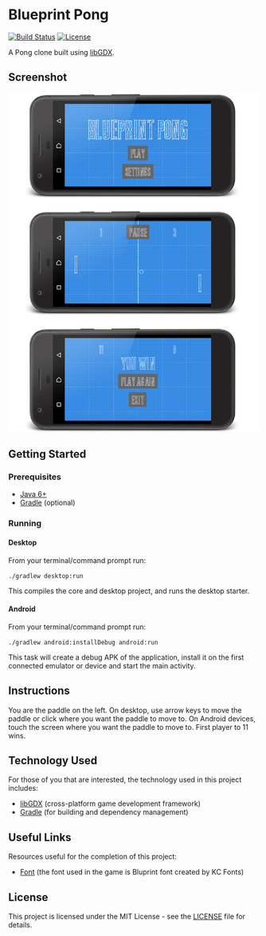 # Blueprint Pong

[![Build Status](https://img.shields.io/github/workflow/status/vanillaSlice/the-mono/Blueprint%20Pong/main)](https://github.com/vanillaSlice/the-mono/actions?query=workflow%3ABlueprint%20Pong+branch%3Amain)
[![License](https://img.shields.io/badge/license-MIT-green)](LICENSE)

A Pong clone built using [libGDX](https://libgdx.badlogicgames.com/).

## Screenshot

![Screenshot](./images/screenshot-1.png)

## Getting Started

### Prerequisites

* [Java 6+](https://www.oracle.com/technetwork/java/javase/overview/java8-2100321.html)
* [Gradle](https://gradle.org) (optional)

### Running

#### Desktop

From your terminal/command prompt run:

```
./gradlew desktop:run
```

This compiles the core and desktop project, and runs the desktop starter.

#### Android

From your terminal/command prompt run:

```
./gradlew android:installDebug android:run
```

This task will create a debug APK of the application, install it on the first connected emulator or device and start
the main activity.

## Instructions

You are the paddle on the left. On desktop, use arrow keys to move the paddle or click where you want the paddle to
move to. On Android devices, touch the screen where you want the paddle to move to. First player to 11 wins.

## Technology Used

For those of you that are interested, the technology used in this project includes:

* [libGDX](https://libgdx.badlogicgames.com/) (cross-platform game development framework)
* [Gradle](https://gradle.org) (for building and dependency management)

## Useful Links

Resources useful for the completion of this project:

* [Font](http://www.fontspace.com/kc-fonts/bluprint) (the font used in the game is Bluprint font created by KC Fonts)

## License

This project is licensed under the MIT License - see the [LICENSE](LICENSE) file for details.
